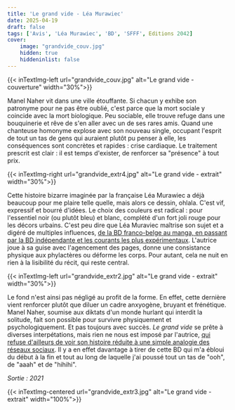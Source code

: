 ```yaml
---
title: 'Le grand vide - Léa Murawiec'
date: 2025-04-19
draft: false
tags: ['Avis', 'Léa Murawiec', 'BD', 'SFFF', Editions 2042]
cover: 
    image: "grandvide_couv.jpg"
    hidden: true
    hiddeninlist: false
---
```

{{< inTextImg-left url="grandvide_couv.jpg" alt="Le grand vide - couverture" width="30%">}}

Manel Naher vit dans une ville étouffante. Si chacun y exhibe son patronyme pour ne pas être oublié,  c'est parce que la mort sociale y coincide avec la mort biologique. Peu sociable, elle trouve refuge dans une bouquinerie et rêve de s'en aller avec un de ses rares amis. Quand une chanteuse homonyme explose avec son nouveau single, occupant l'esprit de tout un tas de gens qui auraient plutôt pu penser à elle, les conséquences sont concrètes et rapides : crise cardiaque. Le traitement prescrit est clair : il est temps d'exister, de renforcer sa "présence" à tout prix.

{{< inTextImg-right url="grandvide_extr4.jpg" alt="Le grand vide - extrait" width="30%">}}

Cette histoire bizarre imaginée par la française Léa Murawiec a déjà beaucoup pour me plaire telle quelle, mais alors ce dessin, ohlala. C'est vif, expressif et bourré d'idées. Le choix des couleurs est radical : pour l'essentiel noir (ou plutôt bleu) et blanc, complété d'un fort joli rouge pour les décors urbains. C'est peu dire que Léa Muraviec maîtrise son sujet et a digéré de multiples influences, [de la BD franco-belge au manga, en passant par la BD indépendante et les courants les plus expérimentaux](https://www.citebd.org/neuvieme-art/dans-latelier-de-lea-murawiec). L'autrice joue à sa guise avec l'agencement des pages, donne une consistance physique aux phylactères ou déforme les corps. Pour autant, cela ne nuit en rien à la lisibilité du récit, qui reste central.

{{< inTextImg-left url="grandvide_extr2.jpg" alt="Le grand vide - extrait" width="30%">}}

Le fond n'est ainsi pas négligé au profit de la forme. En effet, cette dernière vient renforcer plutôt que diluer un cadre anxyogène, bruyant et frénétique. Manel Naher, soumise aux diktats d'un monde hurlant qui interdit la solitude, fait son possible pour survivre physiquement et psychologiquement. Et pas toujours avec succès. *Le grand vide* se prête à diverses interpétations, mais rien ne nous est imposé par l'autrice, [qui refuse d'ailleurs de voir son histoire réduite à une simple analogie des réseaux sociaux](https://www.comixtrip.fr/dossiers/entretien-avec-lea-murawiec-pour-le-grand-vide/). Il y a en effet davantage à tirer de cette BD qui m'a ébloui du début à la fin et tout au long de laquelle j'ai poussé tout un tas de "ooh", de "aaah" et de "hihihi".

*Sortie : 2021*

{{< inTextImg-centered url="grandvide_extr3.jpg" alt="Le grand vide - extrait" width="100%">}}
